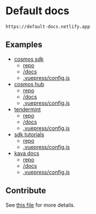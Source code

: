 # Default docs

`https://default-docs.netlify.app`

## Examples
- [cosmos sdk](https://docs.cosmos.network)
  - [repo](https://github.com/cosmos/cosmos-sdk)
  - [/docs](https://github.com/cosmos/cosmos-sdk/tree/master/docs)
  - [.vuepress/config.js](https://github.com/cosmos/cosmos-sdk/blob/master/docs/.vuepress/config.js)
- [cosmos hub](https://hub.cosmos.network/)
  - [repo](https://github.com/cosmos/gaia)
  - [/docs](https://github.com/cosmos/gaia/blob/master/docs)
  - [.vuepress/config.js](https://github.com/cosmos/gaia/blob/master/docs/.vuepress/config.js)
- [tendermint](http://docs.tendermint.com/)
  - [repo](https://github.com/tendermint/tendermint)
  - [/docs](https://github.com/tendermint/tendermint/blob/master/docs)
  - [.vuepress/config.js](https://github.com/tendermint/tendermint/blob/master/docs/.vuepress/config.js)
- [sdk tutorials](https://tutorials.cosmos.network/)
  - [repo](https://github.com/cosmos/sdk-tutorials)
  - [.vuepress/config.js](https://github.com/cosmos/sdk-tutorials/blob/master/.vuepress/config.js)
- [kava docs](https://docs.kava.io/)
  - [repo](https://github.com/Kava-Labs/kava)
  - [/docs](https://github.com/Kava-Labs/kava/blob/master/docs)
  - [.vuepress/config.js](https://github.com/Kava-Labs/kava/blob/master/docs/.vuepress/config.js)

## Contribute

See [this file](https://github.com/lovincyrus/test-cosmos-theme/blob/master/README.md) for more details.